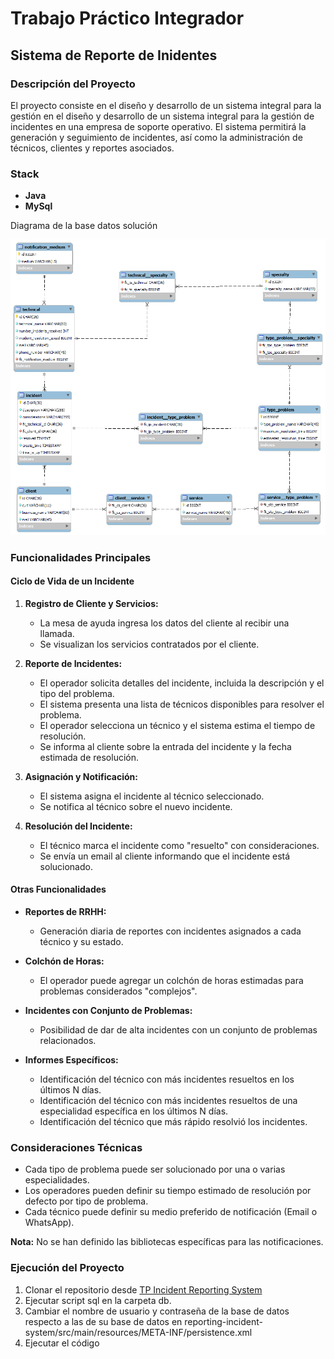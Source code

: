 # Trabajo Práctico Integrador

## Sistema de Reporte de Inidentes

### Descripción del Proyecto

El proyecto consiste en el diseño y desarrollo de un sistema integral para la gestión en el diseño y desarrollo de un sistema integral para la gestión de incidentes en una empresa de soporte operativo. El sistema permitirá la generación y seguimiento de incidentes, así como la administración de técnicos, clientes y reportes asociados.

### Stack

- **Java**
- **MySql**

Diagrama de la base datos solución

![Diagrama de las entidades y relaciones propuestas para la solución](db/diagram.png)

### Funcionalidades Principales

#### Ciclo de Vida de un Incidente

1. **Registro de Cliente y Servicios:**

   - La mesa de ayuda ingresa los datos del cliente al recibir una llamada.
   - Se visualizan los servicios contratados por el cliente.

2. **Reporte de Incidentes:**

   - El operador solicita detalles del incidente, incluida la descripción y el tipo del problema.
   - El sistema presenta una lista de técnicos disponibles para resolver el problema.
   - El operador selecciona un técnico y el sistema estima el tiempo de resolución.
   - Se informa al cliente sobre la entrada del incidente y la fecha estimada de resolución.

3. **Asignación y Notificación:**

   - El sistema asigna el incidente al técnico seleccionado.
   - Se notifica al técnico sobre el nuevo incidente.

4. **Resolución del Incidente:**
   - El técnico marca el incidente como "resuelto" con consideraciones.
   - Se envía un email al cliente informando que el incidente está solucionado.

#### Otras Funcionalidades

- **Reportes de RRHH:**

  - Generación diaria de reportes con incidentes asignados a cada técnico y su estado.

- **Colchón de Horas:**

  - El operador puede agregar un colchón de horas estimadas para problemas considerados "complejos".

- **Incidentes con Conjunto de Problemas:**

  - Posibilidad de dar de alta incidentes con un conjunto de problemas relacionados.

- **Informes Específicos:**
  - Identificación del técnico con más incidentes resueltos en los últimos N días.
  - Identificación del técnico con más incidentes resueltos de una especialidad específica en los últimos N días.
  - Identificación del técnico que más rápido resolvió los incidentes.

### Consideraciones Técnicas

- Cada tipo de problema puede ser solucionado por una o varias especialidades.
- Los operadores pueden definir su tiempo estimado de resolución por defecto por tipo de problema.
- Cada técnico puede definir su medio preferido de notificación (Email o WhatsApp).

**Nota:** No se han definido las bibliotecas específicas para las notificaciones.

### Ejecución del Proyecto

1. Clonar el repositorio desde [TP Incident Reporting System](https://github.com/Martiks38/tp-incident-reporting-system.git)
2. Ejecutar script sql en la carpeta db.
3. Cambiar el nombre de usuario y contraseña de la base de datos respecto a las de su base de datos en reporting-incident-system/src/main/resources/META-INF/persistence.xml
4. Ejecutar el código

